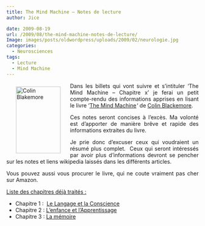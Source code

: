 ```yaml
---
title: The Mind Machine – Notes de lecture
author: Jice

date: 2009-08-19
url: /2009/08/the-mind-machine-notes-de-lecture/
Image: images/posts/oldwordpress/uploads/2009/02/neurologie.jpg
categories:
  - Neurosciences
tags:
  - Lecture
  - Mind Machine
---
```

<p style="text-align: justify;">
  <img style="margin: 10px 25px; float: left;" src="http://www.liv.ac.uk/news/news-images/press_releases/2004/02/colin_blakemore.jpg" alt="Colin Blakemore" width="117" height="175" />Dans les billets qui vont suivre et s&#8217;intituler &#8216;The Mind Machine &#8211; Chapitre x&#8217; je ferai un petit compte-rendu des informations apprises en lisant le livre &#8216;<a href="http://www.amazon.fr/gp/product/0563209011?ie=UTF8&tag=jicelavo-21&linkCode=as2&camp=1642&creative=19458&creativeASIN=0563209011">The Mind Machine</a><img style="border:none !important; margin:0px !important;" src="/http://www.assoc-amazon.fr/e/ir?t=jicelavo-21&l=as2&o=8&a=0563209011" border="0" alt="" width="1" height="1" >&#8216; de <a title="Colin Blakemore" href="http://en.wikipedia.org/wiki/Colin_Blakemore" target="_blank">Colin Blackemore</a>.
</p>

<p style="text-align: justify;">
  Ces notes seront concises à l&#8217;excès. Ma volonté est d&#8217;apporter de manière brêve et rapide des informations extraites du livre.
</p>

<p style="text-align: justify;">
  Je prie donc d&#8217;excuser ceux qui voudraient un résumé plus complet.  Ceux qui seront intéressés par avoir plus d&#8217;informations devront se pencher sur les notes et liens wikipedia laissés dans les différents articles.
</p>

<p style="text-align: justify;">
  Vous pouvez aussi vous procurer le livre, qui ne coute vraiment pas cher sur Amazon.
</p>

<span style="text-decoration: underline;">Liste des chapitres déjà traités :</span>

  * Chapitre 1 :  [Le Langage et la Conscience][1]
  * Chapitre 2 : [L&#8217;enfance et l&#8217;Apprentissage][2]
  * Chapitre 3 : [La mémoire][3]

 [1]: ../2009/08/the-mind-machine-chapitre-1-le-langage-et-la-conscience/ "The Mind Machine – Chapitre 1 – Le Langage et la Conscience"
 [2]: http://localhost/oldblog/2009/08/the-mind-machine-%E2%80%93-chapitre-2-%E2%80%93-lenfance-et-lapprentissage/ "L'enfance et l'apprentissage"
 [3]: http://localhost/oldblog/2009/09/the-mind-machine-%E2%80%93-chapitre-3-%E2%80%93-developpement-de-la-memoire/ "Développement de la mémoire"
